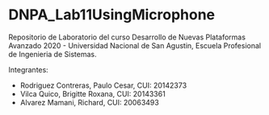 # DNPA_Lab11UsingMicrophone

Repositorio de Laboratorio del curso Desarrollo de Nuevas Plataformas Avanzado 2020 - Universidad Nacional de San Agustin, Escuela Profesional de Ingenieria de Sistemas.

Integrantes: 
- Rodriguez Contreras, Paulo Cesar, CUI: 20142373
- Vilca Quico, Brigitte Roxana, CUI: 20143361
- Alvarez Mamani, Richard, CUI: 20063493
